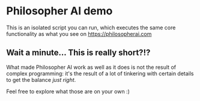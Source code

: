 # Philosopher AI demo

This is an isolated script you can run, which executes the same core functionality as what you see on https://philosopherai.com

## Wait a minute... This is really short?!?

What made Philosopher AI work as well as it does is not the result of complex programming: it's the result of a lot of tinkering with certain details to get the balance *just right*.

Feel free to explore what those are on your own :)
